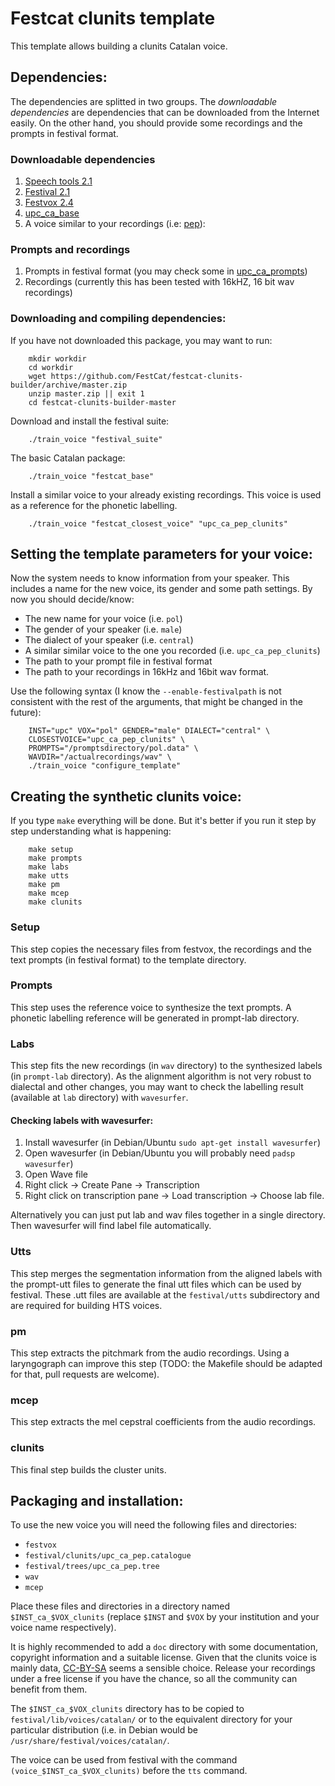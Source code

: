 # Festcat clunits template

This template allows building a clunits Catalan voice.

## Dependencies:

The dependencies are splitted in two groups. The *downloadable dependencies*
are dependencies that can be downloaded from the Internet easily. On the other
hand, you should provide some recordings and the prompts in festival format.

### Downloadable dependencies

1. [Speech tools 2.1](http://www.cstr.ed.ac.uk/downloads/festival/2.1/speech_tools-2.1-release.tar.gz)
2. [Festival 2.1](http://www.cstr.ed.ac.uk/downloads/festival/2.1/festival-2.1-release.tar.gz)
3. [Festvox 2.4](http://www.speech.cs.cmu.edu/15-492/assignments/tts/packed2010/festvox-2.4-current.tar.gz)
4. [upc_ca_base](http://festcat.talp.cat/download/upc_ca_base-3.0.2.tgz)
5. A voice similar to your recordings (i.e: [pep](http://festcat.talp.cat/download/upc_ca_pep_clunits-1.1.tgz)):

### Prompts and recordings

1. Prompts in festival format (you may check some 
   in [upc_ca_prompts](http://festcat.talp.cat/download/data/upc_ca_prompts-1.0.tar.bz2))
2. Recordings (currently this has been tested with 16kHZ, 16 bit wav recordings)


### Downloading and compiling dependencies:

If you have not downloaded this package, you may want to run:

        mkdir workdir
        cd workdir
        wget https://github.com/FestCat/festcat-clunits-builder/archive/master.zip
        unzip master.zip || exit 1
        cd festcat-clunits-builder-master

Download and install the festival suite:

        ./train_voice "festival_suite"

The basic Catalan package:

        ./train_voice "festcat_base"

Install a similar voice to your already existing recordings. This voice is used as a reference
for the phonetic labelling.

        ./train_voice "festcat_closest_voice" "upc_ca_pep_clunits"


## Setting the template parameters for your voice:

Now the system needs to know information from your speaker. 
This includes a name for the new voice, its gender and some path settings.
By now you should decide/know:

  - The new name for your voice (i.e. `pol`)
  - The gender of your speaker (i.e. `male`)
  - The dialect of your speaker (i.e. `central`)
  - A similar similar voice to the one you recorded (i.e. `upc_ca_pep_clunits`)
  - The path to your prompt file in festival format
  - The path to your recordings in 16kHz and 16bit wav format.

Use the following syntax (I know the `--enable-festivalpath` is not 
consistent with the rest of the arguments, that might be changed in the future):

        INST="upc" VOX="pol" GENDER="male" DIALECT="central" \
        CLOSESTVOICE="upc_ca_pep_clunits" \
        PROMPTS="/promptsdirectory/pol.data" \
        WAVDIR="/actualrecordings/wav" \
        ./train_voice "configure_template"


## Creating the synthetic clunits voice:

If you type `make` everything will be done. But it's better if you run it 
step by step understanding what is happening:

        make setup 
        make prompts
        make labs
        make utts
        make pm
        make mcep
        make clunits

### Setup

This step copies the necessary files from festvox, the recordings 
and the text prompts (in festival format) to the template directory.

### Prompts

This step uses the reference voice to synthesize the text prompts.
A phonetic labelling reference will be generated in prompt-lab directory.

### Labs

This step fits the new recordings (in `wav` directory) to the synthesized 
labels (in `prompt-lab` directory).
As the alignment algorithm is not very robust to dialectal and other changes,
you may want to check the labelling result (available at `lab` directory) 
with `wavesurfer`.

#### Checking labels with wavesurfer:

1. Install wavesurfer (in Debian/Ubuntu `sudo apt-get install wavesurfer`)
2. Open wavesurfer (in Debian/Ubuntu you will probably need `padsp wavesurfer`)
3. Open Wave file
4. Right click -> Create Pane -> Transcription
5. Right click on transcription pane -> Load transcription -> Choose lab
file.

Alternatively you can just put lab and wav files together in a single
directory. Then wavesurfer will find label file automatically.

### Utts

This step merges the segmentation information from the aligned labels 
with the prompt-utt files to generate the final utt files which can be used
by festival. These .utt files are available at the `festival/utts` subdirectory
and are required for building HTS voices.

### pm

This step extracts the pitchmark from the audio recordings. Using a 
laryngograph can improve this step (TODO: the Makefile should be adapted
for that, pull requests are welcome).

### mcep

This step extracts the mel cepstral coefficients from the audio recordings.

### clunits

This final step builds the cluster units.

## Packaging and installation:

To use the new voice you will need the following files and directories:

  - `festvox`
  - `festival/clunits/upc_ca_pep.catalogue`
  - `festival/trees/upc_ca_pep.tree`
  - `wav`
  - `mcep`

Place these files and directories in a directory named `$INST_ca_$VOX_clunits`
(replace `$INST` and `$VOX` by your institution and your voice name 
respectively).

It is highly recommended to add a `doc` directory with some documentation,
copyright information and a suitable license. Given that the clunits voice
is mainly data, [CC-BY-SA](http://creativecommons.org/licenses/by-sa/3.0/) 
seems a sensible choice. Release your recordings under a free license if you 
have the chance, so all the community can benefit from them.

The `$INST_ca_$VOX_clunits` directory has to be copied to 
`festival/lib/voices/catalan/` or to the equivalent directory for your 
particular distribution (i.e. in Debian would be 
`/usr/share/festival/voices/catalan/`.

The voice can be used from festival with the command 
`(voice_$INST_ca_$VOX_clunits)` before the `tts` command.


